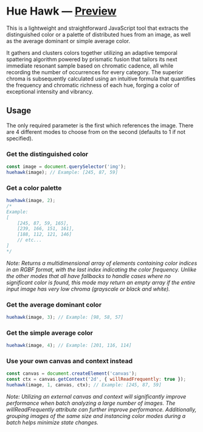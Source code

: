 # Hue Hawk — [Preview](https://voormann.github.io/hue/)
This is a lightweight and straightforward JavaScript tool that extracts the distinguished color or a palette of distributed hues from an image, as well as the average dominant or simple average color.

It gathers and clusters colors together utilizing an adaptive temporal spattering algorithm powered by prismatic fusion that tailors its next immediate resonant sample based on chromatic cadence, all while recording the number of occurrences for every category. The superior chroma is subsequently calculated using an intuitive formula that quantifies the frequency and chromatic richness of each hue, forging a color of exceptional intensity and vibrancy.

## Usage
The only required parameter is the first which references the image. There are 4 different modes to choose from on the second (defaults to 1 if not specified).

### Get the distinguished color
```js
const image = document.querySelector('img');
huehawk(image); // Example: [245, 87, 59]
```

### Get a color palette
```js
huehawk(image, 2);
/*
Example:
[
    [245, 87, 59, 165],
    [239, 166, 151, 161],
    [188, 112, 121, 146]
    // etc...
]
*/
```
*Note: Returns a multidimensional array of elements containing color indices in an RGBF format, with the last index indicating the color frequency. Unlike the other modes that all have fallbacks to handle cases where no significant color is found, this mode may return an empty array if the entire input image has very low chroma (grayscale or black and white).*

### Get the average dominant color
```js
huehawk(image, 3); // Example: [98, 58, 57]
```

### Get the simple average color
```js
huehawk(image, 4); // Example: [201, 116, 114]
```

### Use your own canvas and context instead
```js
const canvas = document.createElement('canvas');
const ctx = canvas.getContext('2d', { willReadFrequently: true });
huehawk(image, 1, canvas, ctx); // Example: [245, 87, 59]
```
*Note: Utilizing an external canvas and context will significantly improve performance when batch analyzing a large number of images. The willReadFrequently attribute can further improve performance. Additionally, grouping images of the same size and instancing color modes during a batch helps minimize state changes.*
